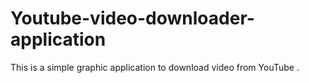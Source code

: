 # Youtube-video-downloader-application
 This is a simple graphic application to download video from YouTube .
